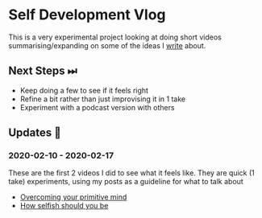 # Self Development Vlog

This is a very experimental project looking at doing short videos summarising/expanding on some of the ideas I [write](https://writing.charliejackson.com/) about.

## Next Steps ⏭

- Keep doing a few to see if it feels right
- Refine a bit rather than just improvising it in 1 take
- Experiment with a podcast version with others

## Updates 🔼

### 2020-02-10 - 2020-02-17

These are the first 2 videos I did to see what it feels like. They are quick (1 take) experiments, using my posts as a guideline for what to talk about

- [Overcoming your primitive mind](https://youtu.be/tCGLy5USmQQ)
- [How selfish should you be](https://youtu.be/cHRZj5J3jFg)
